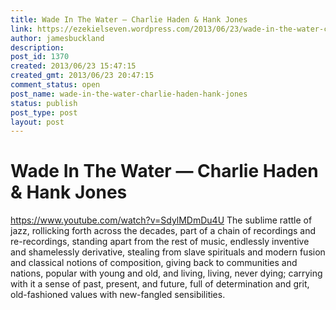 ```yaml
---
title: Wade In The Water — Charlie Haden & Hank Jones
link: https://ezekielseven.wordpress.com/2013/06/23/wade-in-the-water-charlie-haden-hank-jones/
author: jamesbuckland
description: 
post_id: 1370
created: 2013/06/23 15:47:15
created_gmt: 2013/06/23 20:47:15
comment_status: open
post_name: wade-in-the-water-charlie-haden-hank-jones
status: publish
post_type: post
layout: post
---
```


# Wade In The Water — Charlie Haden & Hank Jones

https://www.youtube.com/watch?v=SdylMDmDu4U The sublime rattle of jazz, rollicking forth across the decades, part of a chain of recordings and re-recordings, standing apart from the rest of music, endlessly inventive and shamelessly derivative, stealing from slave spirituals and modern fusion and classical notions of composition, giving back to communities and nations, popular with young and old, and living, living, never dying; carrying with it a sense of past, present, and future, full of determination and grit, old-fashioned values with new-fangled sensibilities.